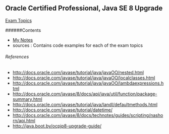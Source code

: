 Oracle Certified Professional, Java SE 8 Upgrade
-----------------

[Exam Topics](http://education.oracle.com/pls/web_prod-plq-dad/db_pages.getpage?page_id=5001&get_params=p_exam_id:1Z0-810#tabs-2)


######Contents
 + [My Notes](http://rahulsh1.github.io/ocp-java8)
 + sources : Contains code examples for each of the exam topics


###### References
+ http://docs.oracle.com/javase/tutorial/java/javaOO/nested.html
+ http://docs.oracle.com/javase/tutorial/java/javaOO/localclasses.html
+ http://docs.oracle.com/javase/tutorial/java/javaOO/lambdaexpressions.html
+ http://docs.oracle.com/javase/8/docs/api/java/util/function/package-summary.html
+ http://docs.oracle.com/javase/tutorial/java/IandI/defaultmethods.html
+ http://docs.oracle.com/javase/tutorial/datetime/
+ http://docs.oracle.com/javase/8/docs/technotes/guides/scripting/nashorn/api.html
+ http://java.boot.by/ocpjp8-upgrade-guide/

